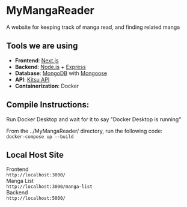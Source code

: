 # MyMangaReader
A website for keeping track of manga read, and finding related manga


## Tools we are using

- **Frontend**: [Next.js](https://nextjs.org/)
- **Backend**: [Node.js](https://nodejs.org/en) + [Express](https://expressjs.com/)
- **Database**: [MongoDB](https://www.mongodb.com/) with [Mongoose](https://mongoosejs.com/)
- **API**: [Kitsu API](https://api-docs.kitsu.cloud/)
- **Containerization**: Docker


## Compile Instructions:
Run Docker Desktop and wait for it to say "Docker Desktop is running"<br>

From the ../MyMangaReader/ directory, run the following code: <br>
```docker-compose up --build```
<br>

## Local Host Site
Frontend <br>
```http://localhost:3000/``` <br>
Manga List <br>
```http://localhost:3000/manga-list``` <br>
Backend <br>
```http://localhost:5000/``` <br>
